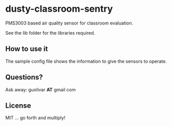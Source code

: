 # dusty-classroom-sentry
PMS3003 based air quality sensor for classroom evaluation.

See the lib folder for the libraries required.

## How to use it
The sample config file shows the information to give the sensors to operate.

## Questions?
Ask away: guolivar **AT** gmail com

## License
MIT ... go forth and multiply!
